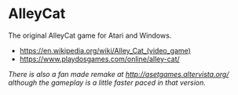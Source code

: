 # AlleyCat
The original AlleyCat game for Atari and Windows.

- https://en.wikipedia.org/wiki/Alley_Cat_(video_game)
- https://www.playdosgames.com/online/alley-cat/

_There is also a fan made remake at http://asetgames.altervista.org/ although the gameplay is a little faster paced in that version._
